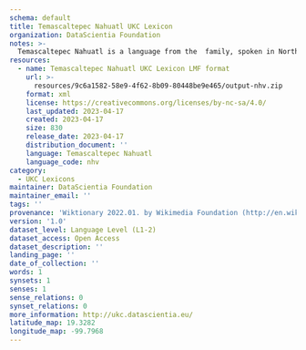 ```yaml
---
schema: default
title: Temascaltepec Nahuatl UKC Lexicon
organization: DataScientia Foundation
notes: >-
  Temascaltepec Nahuatl is a language from the  family, spoken in North America. The UKC Lexicon of Temascaltepec Nahuatl is represented as a lexico-semantic network. It consists of words, word senses, synsets, as well as sense-level and synset-level relationships.
resources:
  - name: Temascaltepec Nahuatl UKC Lexicon LMF format
    url: >-
      resources/9c6a1582-58e9-4f62-8b09-80448be9e465/output-nhv.zip
    format: xml
    license: https://creativecommons.org/licenses/by-nc-sa/4.0/
    last_updated: 2023-04-17
    created: 2023-04-17
    size: 830
    release_date: 2023-04-17
    distribution_document: ''
    language: Temascaltepec Nahuatl
    language_code: nhv
category:
  - UKC Lexicons
maintainer: DataScientia Foundation
maintainer_email: ''
tags: ''
provenance: 'Wiktionary 2022.01. by Wikimedia Foundation (http://en.wiktionary.org); Princeton WordNet 2.1 by Princeton University (https://wordnet.princeton.edu)'
version: '1.0'
dataset_level: Language Level (L1-2)
dataset_access: Open Access
dataset_description: ''
landing_page: ''
date_of_collection: ''
words: 1
synsets: 1
senses: 1
sense_relations: 0
synset_relations: 0
more_information: http://ukc.datascientia.eu/
latitude_map: 19.3282
longitude_map: -99.7968
---
```


